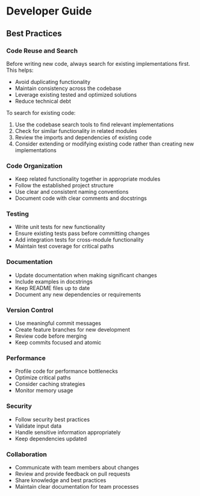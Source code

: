 # Developer Guide

## Best Practices

### Code Reuse and Search
Before writing new code, always search for existing implementations first. This helps:
- Avoid duplicating functionality
- Maintain consistency across the codebase
- Leverage existing tested and optimized solutions
- Reduce technical debt

To search for existing code:
1. Use the codebase search tools to find relevant implementations
2. Check for similar functionality in related modules
3. Review the imports and dependencies of existing code
4. Consider extending or modifying existing code rather than creating new implementations

### Code Organization
- Keep related functionality together in appropriate modules
- Follow the established project structure
- Use clear and consistent naming conventions
- Document code with clear comments and docstrings

### Testing
- Write unit tests for new functionality
- Ensure existing tests pass before committing changes
- Add integration tests for cross-module functionality
- Maintain test coverage for critical paths

### Documentation
- Update documentation when making significant changes
- Include examples in docstrings
- Keep README files up to date
- Document any new dependencies or requirements

### Version Control
- Use meaningful commit messages
- Create feature branches for new development
- Review code before merging
- Keep commits focused and atomic

### Performance
- Profile code for performance bottlenecks
- Optimize critical paths
- Consider caching strategies
- Monitor memory usage

### Security
- Follow security best practices
- Validate input data
- Handle sensitive information appropriately
- Keep dependencies updated

### Collaboration
- Communicate with team members about changes
- Review and provide feedback on pull requests
- Share knowledge and best practices
- Maintain clear documentation for team processes 